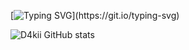 [![Typing SVG](https://readme-typing-svg.demolab.com?font=Fira+Code&pause=1000&color=A10422&width=435&lines=Hello+everyone!)](https://git.io/typing-svg)

![D4kii GitHub stats](https://github-readme-stats.vercel.app/api?username=D4kii&show_icons=true&theme=synthwave)
